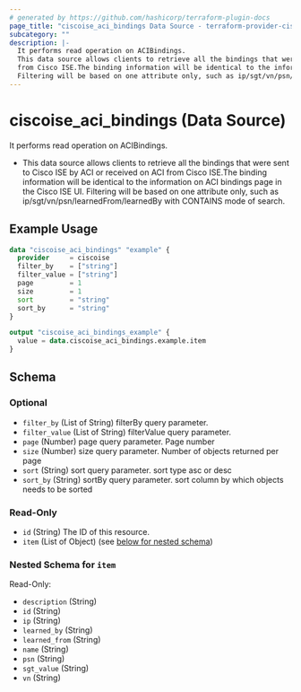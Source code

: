 ```yaml
---
# generated by https://github.com/hashicorp/terraform-plugin-docs
page_title: "ciscoise_aci_bindings Data Source - terraform-provider-ciscoise"
subcategory: ""
description: |-
  It performs read operation on ACIBindings.
  This data source allows clients to retrieve all the bindings that were sent to Cisco ISE by ACI or received on ACI
  from Cisco ISE.The binding information will be identical to the information on ACI bindings page in the Cisco ISE UI.
  Filtering will be based on one attribute only, such as ip/sgt/vn/psn/learnedFrom/learnedBy with CONTAINS mode of search.
---
```


# ciscoise_aci_bindings (Data Source)

It performs read operation on ACIBindings.

- This data source allows clients to retrieve all the bindings that were sent to Cisco ISE by ACI or received on ACI
from Cisco ISE.The binding information will be identical to the information on ACI bindings page in the Cisco ISE UI.
Filtering will be based on one attribute only, such as ip/sgt/vn/psn/learnedFrom/learnedBy with CONTAINS mode of search.

## Example Usage

```terraform
data "ciscoise_aci_bindings" "example" {
  provider     = ciscoise
  filter_by    = ["string"]
  filter_value = ["string"]
  page         = 1
  size         = 1
  sort         = "string"
  sort_by      = "string"
}

output "ciscoise_aci_bindings_example" {
  value = data.ciscoise_aci_bindings.example.item
}
```

<!-- schema generated by tfplugindocs -->
## Schema

### Optional

- `filter_by` (List of String) filterBy query parameter.
- `filter_value` (List of String) filterValue query parameter.
- `page` (Number) page query parameter. Page number
- `size` (Number) size query parameter. Number of objects returned per page
- `sort` (String) sort query parameter. sort type asc or desc
- `sort_by` (String) sortBy query parameter. sort column by which objects needs to be sorted

### Read-Only

- `id` (String) The ID of this resource.
- `item` (List of Object) (see [below for nested schema](#nestedatt--item))

<a id="nestedatt--item"></a>
### Nested Schema for `item`

Read-Only:

- `description` (String)
- `id` (String)
- `ip` (String)
- `learned_by` (String)
- `learned_from` (String)
- `name` (String)
- `psn` (String)
- `sgt_value` (String)
- `vn` (String)


